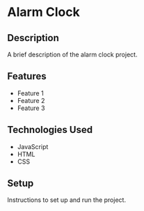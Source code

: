 # Alarm Clock

## Description

A brief description of the alarm clock project.

## Features

- Feature 1
- Feature 2
- Feature 3

## Technologies Used

- JavaScript
- HTML
- CSS

## Setup

Instructions to set up and run the project.
